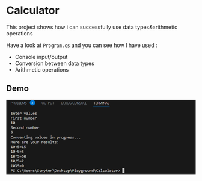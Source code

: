 # Calculator

This project shows how i can successfully use data types&amp;arithmetic operations

Have a look at `Program.cs` and you can see how I have used :

* Console input/output
* Conversion between data types
* Arithmetic operations



## Demo

![demo](./Assets/Demo.png) 